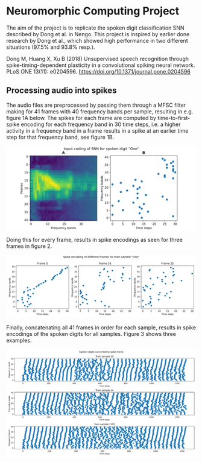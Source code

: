 # Neuromorphic Computing Project

The aim of the project is to replicate the spoken digit classification SNN described by Dong et al. in Nengo.
This project is inspired by earlier done research by Dong et al., which showed high performance in two different situations (97.5\% and 93.8\% resp.).

Dong M, Huang X, Xu B (2018) Unsupervised speech recognition through spike-timing-dependent plasticity in a convolutional spiking neural network. PLoS ONE 13(11): e0204596. https://doi.org/10.1371/journal.pone.0204596

## Processing audio into spikes
The audio files are preprocessed by passing them through a MFSC filter making for 41 frames with 40 frequency bands per sample, resulting in e.g. figure 1A below. The spikes for each frame are computed by time-to-first-spike encoding for each frequency band in 30 time steps, i.e. a higher activity in a frequency band in a frame results in a spike at an earlier time step for that frequency band, see figure 1B.

![Figure 1](figures/mfsc_spectogram_spike_coding_one-1.png?raw=true, "Figure 1")

Doing this for every frame, results in spike encodings as seen for three frames in figure 2.

![Figure 2](figures/spike_coding_one_5-16-25-1.png?raw=true, "Figure 2")

Finally, concatenating all 41 frames in order for each sample, results in spike encodings of the spoken digits for all samples. Figure 3 shows three examples.

![Figure 3](figures/spiketrains_10-14-1105-1.png?raw=true, "Figure 3")

